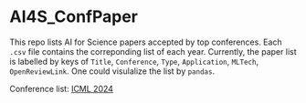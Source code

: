# AI4S_ConfPaper

This repo lists AI for Science papers accepted by top conferences. Each `.csv` file contains the correponding list of each year. Currently, the paper list is labelled by keys of `Title`, `Conference`, `Type`, `Application`, `MLTech`, `OpenReviewLink`. One could visulalize the list by `pandas`.

Conference list: [ICML 2024](icml_2024.csv)
